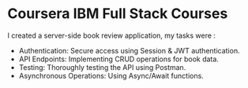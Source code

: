# Coursera IBM Full Stack Courses

I created a server-side book review application, my tasks were :

- Authentication: Secure access using Session & JWT authentication.
- API Endpoints: Implementing CRUD operations for book data.
- Testing: Thoroughly testing the API using Postman.
- Asynchronous Operations: Using Async/Await functions.
